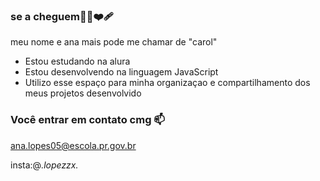 ### se a cheguem🙋‍♀️❤️‍🩹

meu nome e ana mais pode me chamar de "carol"

- Estou estudando na alura
- Estou desenvolvendo na linguagem JavaScript
- Utilizo esse espaço para minha organizaçao e compartilhamento dos meus projetos desenvolvido

### Você entrar em contato cmg 📫

ana.lopes05@escola.pr.gov.br

insta:@_.lopezzx._
